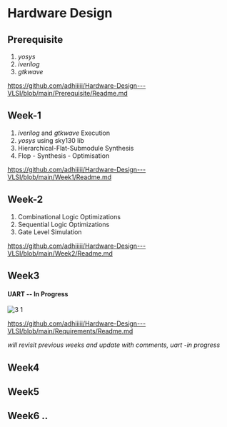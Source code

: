 # Hardware Design
## Prerequisite 
   1) _yosys_
   2) _iverilog_
   3) _gtkwave_

https://github.com/adhiiiii/Hardware-Design---VLSI/blob/main/Prerequisite/Readme.md
## Week-1 
  1) _iverilog_ and _gtkwave_ Execution
  2) _yosys_ using sky130 lib
  3) Hierarchical-Flat-Submodule Synthesis
  4) Flop - Synthesis - Optimisation 
     
https://github.com/adhiiiii/Hardware-Design---VLSI/blob/main/Week1/Readme.md
## Week-2 

1) Combinational Logic Optimizations
2) Sequential Logic Optimizations
3) Gate Level Simulation  

https://github.com/adhiiiii/Hardware-Design---VLSI/blob/main/Week2/Readme.md

## Week3

 
  #### UART -- In Progress 
  
  ![3 1](https://github.com/adhiiiii/Hardware-Design---VLSI/assets/47310995/e2b2e3ef-2ac3-450d-9576-9710ca58c39b)

https://github.com/adhiiiii/Hardware-Design---VLSI/blob/main/Requirements/Readme.md

_will revisit previous weeks and update with comments, uart -in progress_

## Week4
## Week5
## Week6 ..

